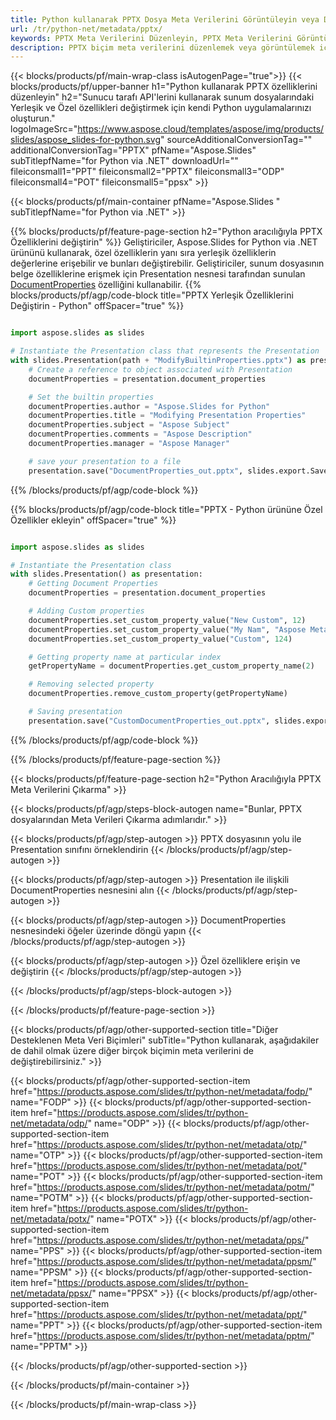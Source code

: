 ```yaml
---
title: Python kullanarak PPTX Dosya Meta Verilerini Görüntüleyin veya Düzenleyin
url: /tr/python-net/metadata/pptx/
keywords: PPTX Meta Verilerini Düzenleyin, PPTX Meta Verilerini Görüntüleyin, PPTX özelliklerini düzenleyin, PPTX özelliklerini görüntüleyin
description: PPTX biçim meta verilerini düzenlemek veya görüntülemek için Python kaynak kodu.
---
```


{{< blocks/products/pf/main-wrap-class isAutogenPage="true">}}
{{< blocks/products/pf/upper-banner h1="Python kullanarak PPTX özelliklerini düzenleyin" h2="Sunucu tarafı API'lerini kullanarak sunum dosyalarındaki Yerleşik ve Özel özellikleri değiştirmek için kendi Python uygulamalarınızı oluşturun." logoImageSrc="https://www.aspose.cloud/templates/aspose/img/products/slides/aspose_slides-for-python.svg" sourceAdditionalConversionTag="" additionalConversionTag="PPTX" pfName="Aspose.Slides" subTitlepfName="for Python via .NET" downloadUrl="" fileiconsmall1="PPT" fileiconsmall2="PPTX" fileiconsmall3="ODP" fileiconsmall4="POT" fileiconsmall5="ppsx" >}}

{{< blocks/products/pf/main-container pfName="Aspose.Slides " subTitlepfName="for Python via .NET" >}}

{{% blocks/products/pf/feature-page-section  h2="Python aracılığıyla PPTX Özelliklerini değiştirin" %}}
Geliştiriciler, Aspose.Slides for Python via .NET ürününü kullanarak, özel özelliklerin yanı sıra yerleşik özelliklerin değerlerine erişebilir ve bunları değiştirebilir. Geliştiriciler, sunum dosyasının belge özelliklerine erişmek için Presentation nesnesi tarafından sunulan [DocumentProperties](https://reference.aspose.com/slides/python-net/aspose.slides/documentproperties/) özelliğini kullanabilir.
{{% blocks/products/pf/agp/code-block title="PPTX Yerleşik Özelliklerini Değiştirin - Python" offSpacer="true" %}}

```py

import aspose.slides as slides

# Instantiate the Presentation class that represents the Presentation
with slides.Presentation(path + "ModifyBuiltinProperties.pptx") as presentation:
    # Create a reference to object associated with Presentation
    documentProperties = presentation.document_properties

    # Set the builtin properties
    documentProperties.author = "Aspose.Slides for Python"
    documentProperties.title = "Modifying Presentation Properties"
    documentProperties.subject = "Aspose Subject"
    documentProperties.comments = "Aspose Description"
    documentProperties.manager = "Aspose Manager"

    # save your presentation to a file
    presentation.save("DocumentProperties_out.pptx", slides.export.SaveFormat.PPTX)
```

{{% /blocks/products/pf/agp/code-block %}}

{{% blocks/products/pf/agp/code-block title="PPTX - Python ürününe Özel Özellikler ekleyin" offSpacer="true" %}}

```py

import aspose.slides as slides

# Instantiate the Presentation class
with slides.Presentation() as presentation:
    # Getting Document Properties
    documentProperties = presentation.document_properties

    # Adding Custom properties
    documentProperties.set_custom_property_value("New Custom", 12)
    documentProperties.set_custom_property_value("My Nam", "Aspose Metadata Editor")
    documentProperties.set_custom_property_value("Custom", 124)

    # Getting property name at particular index
    getPropertyName = documentProperties.get_custom_property_name(2)

    # Removing selected property
    documentProperties.remove_custom_property(getPropertyName)

    # Saving presentation
    presentation.save("CustomDocumentProperties_out.pptx", slides.export.SaveFormat.PPTX)
```

{{% /blocks/products/pf/agp/code-block %}}

{{% /blocks/products/pf/feature-page-section %}}

{{< blocks/products/pf/feature-page-section  h2="Python Aracılığıyla PPTX Meta Verilerini Çıkarma" >}}

{{< blocks/products/pf/agp/steps-block-autogen name="Bunlar, PPTX dosyalarından Meta Verileri Çıkarma adımlarıdır." >}}

{{< blocks/products/pf/agp/step-autogen >}}
PPTX dosyasının yolu ile Presentation sınıfını örneklendirin
{{< /blocks/products/pf/agp/step-autogen >}}

{{< blocks/products/pf/agp/step-autogen >}}
Presentation ile ilişkili DocumentProperties nesnesini alın
{{< /blocks/products/pf/agp/step-autogen >}}

{{< blocks/products/pf/agp/step-autogen >}}
DocumentProperties nesnesindeki öğeler üzerinde döngü yapın
{{< /blocks/products/pf/agp/step-autogen >}}

{{< blocks/products/pf/agp/step-autogen >}}
Özel özelliklere erişin ve değiştirin
{{< /blocks/products/pf/agp/step-autogen >}}

{{< /blocks/products/pf/agp/steps-block-autogen >}}

{{< /blocks/products/pf/feature-page-section >}}

{{< blocks/products/pf/agp/other-supported-section title="Diğer Desteklenen Meta Veri Biçimleri" subTitle="Python kullanarak, aşağıdakiler de dahil olmak üzere diğer birçok biçimin meta verilerini de değiştirebilirsiniz." >}}

{{< blocks/products/pf/agp/other-supported-section-item href="https://products.aspose.com/slides/tr/python-net/metadata/fodp/" name="FODP" >}}
{{< blocks/products/pf/agp/other-supported-section-item href="https://products.aspose.com/slides/tr/python-net/metadata/odp/" name="ODP" >}}
{{< blocks/products/pf/agp/other-supported-section-item href="https://products.aspose.com/slides/tr/python-net/metadata/otp/" name="OTP" >}}
{{< blocks/products/pf/agp/other-supported-section-item href="https://products.aspose.com/slides/tr/python-net/metadata/pot/" name="POT" >}}
{{< blocks/products/pf/agp/other-supported-section-item href="https://products.aspose.com/slides/tr/python-net/metadata/potm/" name="POTM" >}}
{{< blocks/products/pf/agp/other-supported-section-item href="https://products.aspose.com/slides/tr/python-net/metadata/potx/" name="POTX" >}}
{{< blocks/products/pf/agp/other-supported-section-item href="https://products.aspose.com/slides/tr/python-net/metadata/pps/" name="PPS" >}}
{{< blocks/products/pf/agp/other-supported-section-item href="https://products.aspose.com/slides/tr/python-net/metadata/ppsm/" name="PPSM" >}}
{{< blocks/products/pf/agp/other-supported-section-item href="https://products.aspose.com/slides/tr/python-net/metadata/ppsx/" name="PPSX" >}}
{{< blocks/products/pf/agp/other-supported-section-item href="https://products.aspose.com/slides/tr/python-net/metadata/ppt/" name="PPT" >}}
{{< blocks/products/pf/agp/other-supported-section-item href="https://products.aspose.com/slides/tr/python-net/metadata/pptm/" name="PPTM" >}}


{{< /blocks/products/pf/agp/other-supported-section >}}

{{< /blocks/products/pf/main-container >}}
    
{{< /blocks/products/pf/main-wrap-class >}}
